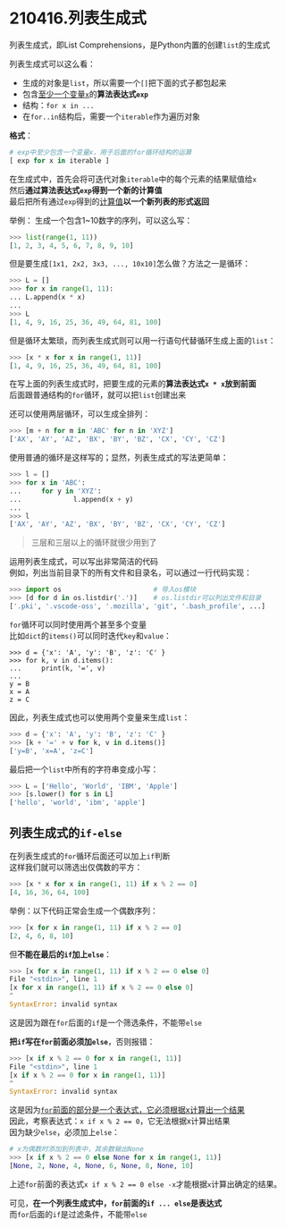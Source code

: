 # 210416.列表生成式
列表生成式，即List Comprehensions，是Python内置的创建`list`的生成式

列表生成式可以这么看：  
* 生成的对象是`list`，所以需要一个`[]`把下面的式子都包起来
* 包含<u>至少一个变量`x`</u>的**算法表达式`exp`**
* 结构：`for x in ...`
* 在`for..in`结构后，需要一个`iterable`作为遍历对象

**格式**：
```python
# exp中至少包含一个变量x，用于后面的for循环结构的运算
[ exp for x in iterable ]
```
在生成式中，首先会将可迭代对象`iterable`中的每个元素的结果赋值给`x`  
然后**通过算法表达式`exp`得到一个新的计算值**  
最后把所有通过`exp`得到的<u>计算值</u>**以一个新列表的形式返回**

举例：
生成一个包含1~10数字的序列，可以这么写：
```python
>>> list(range(1, 11))
[1, 2, 3, 4, 5, 6, 7, 8, 9, 10]
```

但是要生成`[1x1, 2x2, 3x3, ..., 10x10]`怎么做？方法之一是循环：
```python
>>> L = []
>>> for x in range(1, 11):
... L.append(x * x)
...
>>> L
[1, 4, 9, 16, 25, 36, 49, 64, 81, 100]
```

但是循环太繁琐，而列表生成式则可以用一行语句代替循环生成上面的`list`：
```python
>>> [x * x for x in range(1, 11)]
[1, 4, 9, 16, 25, 36, 49, 64, 81, 100]
```

在写上面的列表生成式时，把要生成的元素的**算法表达式`x * x`放到前面**   
后面跟普通结构的`for`循环，就可以把`list`创建出来  

还可以使用两层循环，可以生成全排列：
```python
>>> [m + n for m in 'ABC' for n in 'XYZ']
['AX', 'AY', 'AZ', 'BX', 'BY', 'BZ', 'CX', 'CY', 'CZ']
```
使用普通的循环是这样写的；显然，列表生成式的写法更简单：
```python
>>> l = []
>>> for x in 'ABC':
...     for y in 'XYZ':
...             l.append(x + y)
... 
>>> l
['AX', 'AY', 'AZ', 'BX', 'BY', 'BZ', 'CX', 'CY', 'CZ']
```

> 三层和三层以上的循环就很少用到了

运用列表生成式，可以写出非常简洁的代码  
例如，列出当前目录下的所有文件和目录名，可以通过一行代码实现：  
```python
>>> import os                       # 导入os模块
>>> [d for d in os.listdir('.')]    # os.listdir可以列出文件和目录
['.pki', '.vscode-oss', '.mozilla', 'git', '.bash_profile', ...]
```

`for`循环可以同时使用两个甚至多个变量  
比如`dict`的`items()`可以同时迭代`key`和`value`：
```
>>> d = {'x': 'A', 'y': 'B', 'z': 'C' }
>>> for k, v in d.items():
...     print(k, '=', v)
...
y = B
x = A
z = C
```
因此，列表生成式也可以使用两个变量来生成`list`：
```python
>>> d = {'x': 'A', 'y': 'B', 'z': 'C' }
>>> [k + '=' + v for k, v in d.items()]
['y=B', 'x=A', 'z=C']
```

最后把一个`list`中所有的字符串变成小写：
```python
>>> L = ['Hello', 'World', 'IBM', 'Apple']
>>> [s.lower() for s in L]
['hello', 'world', 'ibm', 'apple']
```

## 列表生成式的`if-else`
在列表生成式的`for`循环后面还可以加上`if`判断  
这样我们就可以筛选出仅偶数的平方：
```python
>>> [x * x for x in range(1, 11) if x % 2 == 0]
[4, 16, 36, 64, 100]
```

举例：以下代码正常会生成一个偶数序列：  
```python
>>> [x for x in range(1, 11) if x % 2 == 0]
[2, 4, 6, 8, 10]
```
但**不能在最后的`if`加上`else`**：
```python
>>> [x for x in range(1, 11) if x % 2 == 0 else 0]
File "<stdin>", line 1
[x for x in range(1, 11) if x % 2 == 0 else 0]
^
SyntaxError: invalid syntax
```
这是因为跟在`for`后面的`if`是一个筛选条件，不能带`else`  

**把`if`写在`for`前面必须加`else`**，否则报错：
```python
>>> [x if x % 2 == 0 for x in range(1, 11)]
File "<stdin>", line 1
[x if x % 2 == 0 for x in range(1, 11)]
^
SyntaxError: invalid syntax
```

这是因为<u>`for`前面的部分是一个表达式，它必须根据x计算出一个结果</u>  
因此，考察表达式：`x if x % 2 == 0`，它无法根据x计算出结果  
因为缺少`else`，必须加上`else`：
```python
# x为偶数时添加到列表中，其余数输出None
>>> [x if x % 2 == 0 else None for x in range(1, 11)]
[None, 2, None, 4, None, 6, None, 8, None, 10]
```
上述`for`前面的表达式`x if x % 2 == 0 else -x`才能根据`x`计算出确定的结果。

可见，**在一个列表生成式中，`for`前面的`if ... else`是表达式**  
而`for`后面的`if`是过滤条件，不能带`else`
